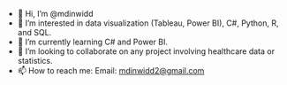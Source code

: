 - 👋 Hi, I’m @mdinwidd
- 👀 I’m interested in data visualization (Tableau, Power BI), C#, Python, R, and SQL.
- 🌱 I’m currently learning C# and Power BI. 
- 💞️ I’m looking to collaborate on any project involving healthcare data or statistics. 
- 📫 How to reach me: 
            Email: mdinwidd2@gmail.com

<!---
mdinwidd/mdinwidd is a ✨ special ✨ repository because its `README.md` (this file) appears on your GitHub profile.
You can click the Preview link to take a look at your changes.
--->
